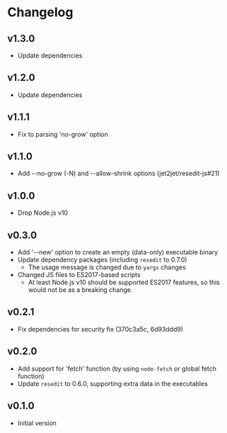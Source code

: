 # Changelog

## v1.3.0

- Update dependencies

## v1.2.0

- Update dependencies

## v1.1.1

- Fix to parsing 'no-grow' option

## v1.1.0

- Add --no-grow (-N) and --allow-shrink options (jet2jet/resedit-js#21)

## v1.0.0

- Drop Node.js v10

## v0.3.0

- Add '--new' option to create an empty (data-only) executable binary
- Update dependency packages (including `resedit` to 0.7.0)
  - The usage message is changed due to `yargs` changes
- Changed JS files to ES2017-based scripts
  - At least Node.js v10 should be supported ES2017 features, so this would not be as a breaking change.

## v0.2.1

- Fix dependencies for security fix (370c3a5c, 6d93ddd9)

## v0.2.0

- Add support for 'fetch' function (by using `node-fetch` or global fetch function)
- Update `resedit` to 0.6.0, supporting extra data in the executables

## v0.1.0

- Initial version
